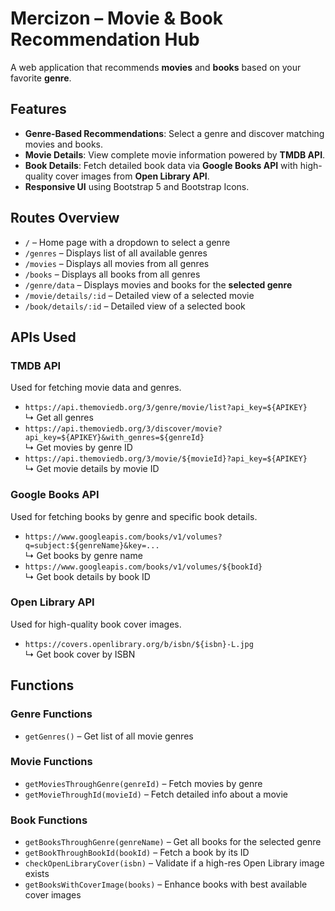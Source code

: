 #  Mercizon – Movie & Book Recommendation Hub

A web application that recommends **movies** and **books** based on your favorite **genre**.


## Features

- **Genre-Based Recommendations**: Select a genre and discover matching movies and books.
- **Movie Details**: View complete movie information powered by **TMDB API**.
- **Book Details**: Fetch detailed book data via **Google Books API** with high-quality cover images from **Open Library API**.
- **Responsive UI** using Bootstrap 5 and Bootstrap Icons.


## Routes Overview

- `/` – Home page with a dropdown to select a genre  
- `/genres` – Displays list of all available genres  
- `/movies` – Displays all movies from all genres  
- `/books` – Displays all books from all genres  
- `/genre/data` – Displays movies and books for the **selected genre**  
- `/movie/details/:id` – Detailed view of a selected movie  
- `/book/details/:id` – Detailed view of a selected book  


## APIs Used

### TMDB API
Used for fetching movie data and genres.

- `https://api.themoviedb.org/3/genre/movie/list?api_key=${APIKEY}`  
  ↳ Get all genres  
- `https://api.themoviedb.org/3/discover/movie?api_key=${APIKEY}&with_genres=${genreId}`  
  ↳ Get movies by genre ID  
- `https://api.themoviedb.org/3/movie/${movieId}?api_key=${APIKEY}`  
  ↳ Get movie details by movie ID

### Google Books API
Used for fetching books by genre and specific book details.

- `https://www.googleapis.com/books/v1/volumes?q=subject:${genreName}&key=...`  
  ↳ Get books by genre name  
- `https://www.googleapis.com/books/v1/volumes/${bookId}`  
  ↳ Get book details by book ID

### Open Library API
Used for high-quality book cover images.

- `https://covers.openlibrary.org/b/isbn/${isbn}-L.jpg`  
  ↳ Get book cover by ISBN  


## Functions

### Genre Functions
- `getGenres()` – Get list of all movie genres

### Movie Functions
- `getMoviesThroughGenre(genreId)` – Fetch movies by genre
- `getMovieThroughId(movieId)` – Fetch detailed info about a movie

### Book Functions
- `getBooksThroughGenre(genreName)` – Get all books for the selected genre
- `getBookThroughBookId(bookId)` – Fetch a book by its ID
- `checkOpenLibraryCover(isbn)` – Validate if a high-res Open Library image exists
- `getBooksWithCoverImage(books)` – Enhance books with best available cover images
